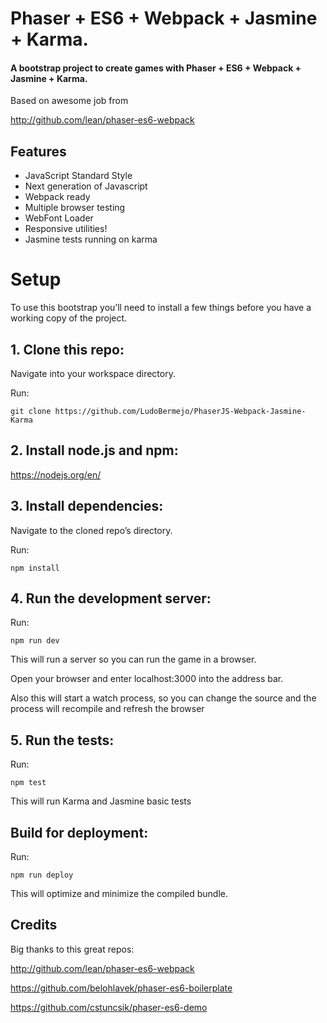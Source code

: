 # Phaser + ES6 + Webpack + Jasmine + Karma.
#### A bootstrap project to create games with Phaser + ES6 + Webpack + Jasmine + Karma.

Based on awesome job from

http://github.com/lean/phaser-es6-webpack

## Features
- JavaScript Standard Style
- Next generation of Javascript
- Webpack ready
- Multiple browser testing
- WebFont Loader
- Responsive utilities!
- Jasmine tests running on karma


# Setup
To use this bootstrap you’ll need to install a few things before you have a working copy of the project.

## 1. Clone this repo:

Navigate into your workspace directory.

Run:

```git clone https://github.com/LudoBermejo/PhaserJS-Webpack-Jasmine-Karma```

## 2. Install node.js and npm:

https://nodejs.org/en/


## 3. Install dependencies:

Navigate to the cloned repo’s directory.

Run:

```npm install```

## 4. Run the development server:

Run:

```npm run dev```

This will run a server so you can run the game in a browser.

Open your browser and enter localhost:3000 into the address bar.

Also this will start a watch process, so you can change the source and the process will recompile and refresh the browser

## 5. Run the tests:

Run:

```npm test```

This will run Karma and Jasmine basic tests

## Build for deployment:

Run:

```npm run deploy```

This will optimize and minimize the compiled bundle.

## Credits
Big thanks to this great repos:

http://github.com/lean/phaser-es6-webpack

https://github.com/belohlavek/phaser-es6-boilerplate

https://github.com/cstuncsik/phaser-es6-demo
